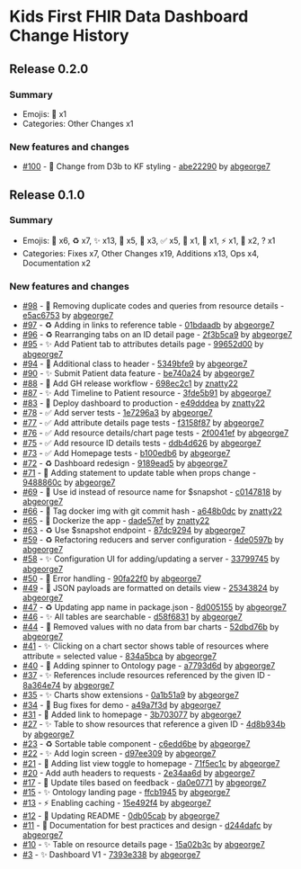 # Kids First FHIR Data Dashboard Change History

## Release 0.2.0

### Summary

- Emojis: 💄 x1
- Categories: Other Changes x1

### New features and changes

- [#100](https://github.com/kids-first/kf-ui-fhir-data-dashboard/pull/100) - 💄 Change from D3b to KF styling - [abe22290](https://github.com/kids-first/kf-ui-fhir-data-dashboard/commit/abe22290271b5999d99a7c97729681f3421ec08b) by [abgeorge7](https://github.com/abgeorge7)


## Release 0.1.0

### Summary

- Emojis: 🐛 x6, ♻️ x7, ✨ x13, 💄 x5, 👷 x3, ✅ x5, 🐳 x1, 🥅 x1, ⚡️ x1, 📝 x2, ? x1
- Categories: Fixes x7, Other Changes x19, Additions x13, Ops x4, Documentation x2

### New features and changes

- [#98](https://github.com/kids-first/kf-ui-fhir-data-dashboard/pull/98) - 🐛 Removing duplicate codes and queries from resource details - [e5ac6753](https://github.com/kids-first/kf-ui-fhir-data-dashboard/commit/e5ac6753d74dbb6ba3409dadcae11afcded94506) by [abgeorge7](https://github.com/abgeorge7)
- [#97](https://github.com/kids-first/kf-ui-fhir-data-dashboard/pull/97) - ♻️ Adding in links to reference table - [01bdaadb](https://github.com/kids-first/kf-ui-fhir-data-dashboard/commit/01bdaadb833ca6bd8a3ff51428d568053f8e1dbd) by [abgeorge7](https://github.com/abgeorge7)
- [#96](https://github.com/kids-first/kf-ui-fhir-data-dashboard/pull/96) - ♻️ Rearranging tabs on an ID detail page - [2f3b5ca9](https://github.com/kids-first/kf-ui-fhir-data-dashboard/commit/2f3b5ca96ef1ead5253ba5f667dde9e63cf60969) by [abgeorge7](https://github.com/abgeorge7)
- [#95](https://github.com/kids-first/kf-ui-fhir-data-dashboard/pull/95) - ✨ Add Patient tab to attributes details page - [99652d00](https://github.com/kids-first/kf-ui-fhir-data-dashboard/commit/99652d00b02a88c8aa14436f3c2bea6187f714c3) by [abgeorge7](https://github.com/abgeorge7)
- [#94](https://github.com/kids-first/kf-ui-fhir-data-dashboard/pull/94) - 💄 Additional class to header - [5349bfe9](https://github.com/kids-first/kf-ui-fhir-data-dashboard/commit/5349bfe915ed88c26abcda5200907e7465ffc542) by [abgeorge7](https://github.com/abgeorge7)
- [#90](https://github.com/kids-first/kf-ui-fhir-data-dashboard/pull/90) - ✨ Submit Patient data feature - [be740a24](https://github.com/kids-first/kf-ui-fhir-data-dashboard/commit/be740a24e7e5e595aac420af9e5c1b4b04ce1b35) by [abgeorge7](https://github.com/abgeorge7)
- [#88](https://github.com/kids-first/kf-ui-fhir-data-dashboard/pull/88) - 👷 Add GH release workflow - [698ec2c1](https://github.com/kids-first/kf-ui-fhir-data-dashboard/commit/698ec2c13cf35062fed678101e7545a01641e5b5) by [znatty22](https://github.com/znatty22)
- [#87](https://github.com/kids-first/kf-ui-fhir-data-dashboard/pull/87) - ✨ Add Timeline to Patient resource - [3fde5b91](https://github.com/kids-first/kf-ui-fhir-data-dashboard/commit/3fde5b913a19d7e3544338d7addcbd469c6a3fee) by [abgeorge7](https://github.com/abgeorge7)
- [#83](https://github.com/kids-first/kf-ui-fhir-data-dashboard/pull/83) - 👷 Deploy dashboard to production - [e49dddea](https://github.com/kids-first/kf-ui-fhir-data-dashboard/commit/e49dddea4439abb76cd70a69b16e75d9aa259cc3) by [znatty22](https://github.com/znatty22)
- [#78](https://github.com/kids-first/kf-ui-fhir-data-dashboard/pull/78) - ✅ Add server tests - [1e7296a3](https://github.com/kids-first/kf-ui-fhir-data-dashboard/commit/1e7296a32ea79201ac3b1ce75aea40df638f3b49) by [abgeorge7](https://github.com/abgeorge7)
- [#77](https://github.com/kids-first/kf-ui-fhir-data-dashboard/pull/77) - ✅ Add attribute details page tests - [f3158f87](https://github.com/kids-first/kf-ui-fhir-data-dashboard/commit/f3158f874a3ba3e12b6d4177a4f2a94ec71e8be3) by [abgeorge7](https://github.com/abgeorge7)
- [#76](https://github.com/kids-first/kf-ui-fhir-data-dashboard/pull/76) - ✅ Add resource details/chart page tests - [2f0041ef](https://github.com/kids-first/kf-ui-fhir-data-dashboard/commit/2f0041efc6b1bdbf4458af66625eba30a743e816) by [abgeorge7](https://github.com/abgeorge7)
- [#75](https://github.com/kids-first/kf-ui-fhir-data-dashboard/pull/75) - ✅ Add resource ID details tests - [ddb4d626](https://github.com/kids-first/kf-ui-fhir-data-dashboard/commit/ddb4d626021ee6d412d9febabfafef41dc2ede1c) by [abgeorge7](https://github.com/abgeorge7)
- [#73](https://github.com/kids-first/kf-ui-fhir-data-dashboard/pull/73) - ✅ Add Homepage tests - [b100edb6](https://github.com/kids-first/kf-ui-fhir-data-dashboard/commit/b100edb68cbd0b3b60cb8e2fbe2f2a4c03819a17) by [abgeorge7](https://github.com/abgeorge7)
- [#72](https://github.com/kids-first/kf-ui-fhir-data-dashboard/pull/72) - ♻️ Dashboard redesign - [9189ead5](https://github.com/kids-first/kf-ui-fhir-data-dashboard/commit/9189ead5cc3d595979a9441e20a1b4af344571a1) by [abgeorge7](https://github.com/abgeorge7)
- [#71](https://github.com/kids-first/kf-ui-fhir-data-dashboard/pull/71) - 🐛 Adding statement to update table when props change - [9488860c](https://github.com/kids-first/kf-ui-fhir-data-dashboard/commit/9488860c1818bff47c3b89e42526c1f1ef452649) by [abgeorge7](https://github.com/abgeorge7)
- [#69](https://github.com/kids-first/kf-ui-fhir-data-dashboard/pull/69) - 🐛 Use id instead of resource name for $snapshot - [c0147818](https://github.com/kids-first/kf-ui-fhir-data-dashboard/commit/c01478188ceffaff2ab076611185b3ba23b43b1d) by [abgeorge7](https://github.com/abgeorge7)
- [#66](https://github.com/kids-first/kf-ui-fhir-data-dashboard/pull/66) - 👷 Tag docker img with git commit hash - [a648b0dc](https://github.com/kids-first/kf-ui-fhir-data-dashboard/commit/a648b0dc1c463e04e4afc826a6d015b44c5c2764) by [znatty22](https://github.com/znatty22)
- [#65](https://github.com/kids-first/kf-ui-fhir-data-dashboard/pull/65) - 🐳 Dockerize the app - [dade57ef](https://github.com/kids-first/kf-ui-fhir-data-dashboard/commit/dade57ef9de57e2ad44c6c2e7eaefa13d53ed366) by [znatty22](https://github.com/znatty22)
- [#63](https://github.com/kids-first/kf-ui-fhir-data-dashboard/pull/63) - ♻️ Use $snapshot endpoint - [87dc9294](https://github.com/kids-first/kf-ui-fhir-data-dashboard/commit/87dc92948110f953b8bc1288ac21ced348b2097a) by [abgeorge7](https://github.com/abgeorge7)
- [#59](https://github.com/kids-first/kf-ui-fhir-data-dashboard/pull/59) - ♻️ Refactoring reducers and server configuration - [4de0597b](https://github.com/kids-first/kf-ui-fhir-data-dashboard/commit/4de0597bdc770b5b063a03047109a3b8f067351c) by [abgeorge7](https://github.com/abgeorge7)
- [#58](https://github.com/kids-first/kf-ui-fhir-data-dashboard/pull/58) - ✨ Configuration UI for adding/updating a server - [33799745](https://github.com/kids-first/kf-ui-fhir-data-dashboard/commit/33799745be21cd36b2c4b302b343eae29023c668) by [abgeorge7](https://github.com/abgeorge7)
- [#50](https://github.com/kids-first/kf-ui-fhir-data-dashboard/pull/50) - 🥅 Error handling - [90fa22f0](https://github.com/kids-first/kf-ui-fhir-data-dashboard/commit/90fa22f052a3d697424af3decd63065292fb3de0) by [abgeorge7](https://github.com/abgeorge7)
- [#49](https://github.com/kids-first/kf-ui-fhir-data-dashboard/pull/49) - 💄 JSON payloads are formatted on details view - [25343824](https://github.com/kids-first/kf-ui-fhir-data-dashboard/commit/25343824a4e0834c50cac4fd84604357bcfbd6cc) by [abgeorge7](https://github.com/abgeorge7)
- [#47](https://github.com/kids-first/kf-ui-fhir-data-dashboard/pull/47) - ♻️ Updating app name in package.json - [8d005155](https://github.com/kids-first/kf-ui-fhir-data-dashboard/commit/8d005155ac0a53a06a5f12dcb5b05de462d4e200) by [abgeorge7](https://github.com/abgeorge7)
- [#46](https://github.com/kids-first/kf-ui-fhir-data-dashboard/pull/46) - ✨ All tables are searchable - [d58f6831](https://github.com/kids-first/kf-ui-fhir-data-dashboard/commit/d58f6831bce947e9f433323791fc9bff76c8d456) by [abgeorge7](https://github.com/abgeorge7)
- [#44](https://github.com/kids-first/kf-ui-fhir-data-dashboard/pull/44) - 🐛 Removed values with no data from bar charts - [52dbd76b](https://github.com/kids-first/kf-ui-fhir-data-dashboard/commit/52dbd76b8e9c13924230bfd7cf6aeb1f7678f8b8) by [abgeorge7](https://github.com/abgeorge7)
- [#41](https://github.com/kids-first/kf-ui-fhir-data-dashboard/pull/41) - ✨ Clicking on a chart sector shows table of resources where attribute = selected value - [834a5bca](https://github.com/kids-first/kf-ui-fhir-data-dashboard/commit/834a5bcae765480b2ccb1339ceab08d3e074fd79) by [abgeorge7](https://github.com/abgeorge7)
- [#40](https://github.com/kids-first/kf-ui-fhir-data-dashboard/pull/40) - 🐛 Adding spinner to Ontology page - [a7793d6d](https://github.com/kids-first/kf-ui-fhir-data-dashboard/commit/a7793d6d2fe0138ec846800bfcd73b7d20125bce) by [abgeorge7](https://github.com/abgeorge7)
- [#37](https://github.com/kids-first/kf-ui-fhir-data-dashboard/pull/37) - ✨ References include resources referenced by the given ID - [8a364e74](https://github.com/kids-first/kf-ui-fhir-data-dashboard/commit/8a364e7476f345a9953c1d394e0db5f2ae52059e) by [abgeorge7](https://github.com/abgeorge7)
- [#35](https://github.com/kids-first/kf-ui-fhir-data-dashboard/pull/35) - ✨ Charts show extensions - [0a1b51a9](https://github.com/kids-first/kf-ui-fhir-data-dashboard/commit/0a1b51a9f4c5a60954d099d9bc6555d145aab425) by [abgeorge7](https://github.com/abgeorge7)
- [#34](https://github.com/kids-first/kf-ui-fhir-data-dashboard/pull/34) - 🐛 Bug fixes for demo - [a49a7f3d](https://github.com/kids-first/kf-ui-fhir-data-dashboard/commit/a49a7f3d0b3126f760b47d81e362056618f87207) by [abgeorge7](https://github.com/abgeorge7)
- [#31](https://github.com/kids-first/kf-ui-fhir-data-dashboard/pull/31) - 💄 Added link to homepage - [3b703077](https://github.com/kids-first/kf-ui-fhir-data-dashboard/commit/3b7030771c0ccc3338ecd2d203e8d52c6feda809) by [abgeorge7](https://github.com/abgeorge7)
- [#27](https://github.com/kids-first/kf-ui-fhir-data-dashboard/pull/27) - ✨ Table to show resources that reference a given ID - [4d8b934b](https://github.com/kids-first/kf-ui-fhir-data-dashboard/commit/4d8b934b726807de95560a2235088e56bf85b02c) by [abgeorge7](https://github.com/abgeorge7)
- [#23](https://github.com/kids-first/kf-ui-fhir-data-dashboard/pull/23) - ♻️ Sortable table component - [c6edd6be](https://github.com/kids-first/kf-ui-fhir-data-dashboard/commit/c6edd6bed9a334f88a4cbedc60b4e1f12cfa491a) by [abgeorge7](https://github.com/abgeorge7)
- [#22](https://github.com/kids-first/kf-ui-fhir-data-dashboard/pull/22) - ✨ Add login screen - [d97ee309](https://github.com/kids-first/kf-ui-fhir-data-dashboard/commit/d97ee309faeb0488133072eb3dae4dc2cb08c3d0) by [abgeorge7](https://github.com/abgeorge7)
- [#21](https://github.com/kids-first/kf-ui-fhir-data-dashboard/pull/21) - 💄 Adding list view toggle to homepage - [71f5ec1c](https://github.com/kids-first/kf-ui-fhir-data-dashboard/commit/71f5ec1cf51dd8ecc88fa4072a980ab85c195942) by [abgeorge7](https://github.com/abgeorge7)
- [#20](https://github.com/kids-first/kf-ui-fhir-data-dashboard/pull/20) -  Add auth headers to requests - [2e34aa6d](https://github.com/kids-first/kf-ui-fhir-data-dashboard/commit/2e34aa6d6ae65f72b4cee6a80ff0126100973945) by [abgeorge7](https://github.com/abgeorge7)
- [#17](https://github.com/kids-first/kf-ui-fhir-data-dashboard/pull/17) - 💄 Update tiles based on feedback - [da0e0771](https://github.com/kids-first/kf-ui-fhir-data-dashboard/commit/da0e077192de6c95ad2022b942afd8500230e6be) by [abgeorge7](https://github.com/abgeorge7)
- [#15](https://github.com/kids-first/kf-ui-fhir-data-dashboard/pull/15) - ✨ Ontology landing page - [ffcb1945](https://github.com/kids-first/kf-ui-fhir-data-dashboard/commit/ffcb1945392a3ac6f52c79f5c1a2aa96fd8f2dac) by [abgeorge7](https://github.com/abgeorge7)
- [#13](https://github.com/kids-first/kf-ui-fhir-data-dashboard/pull/13) - ⚡️ Enabling caching - [15e492f4](https://github.com/kids-first/kf-ui-fhir-data-dashboard/commit/15e492f4a06b4a35acb5f4138a4d59b7cabdcbcf) by [abgeorge7](https://github.com/abgeorge7)
- [#12](https://github.com/kids-first/kf-ui-fhir-data-dashboard/pull/12) - 📝 Updating README - [0db05cab](https://github.com/kids-first/kf-ui-fhir-data-dashboard/commit/0db05caba601f9b4cb8410d665a5a7d65efdc143) by [abgeorge7](https://github.com/abgeorge7)
- [#11](https://github.com/kids-first/kf-ui-fhir-data-dashboard/pull/11) - 📝 Documentation for best practices and design - [d244dafc](https://github.com/kids-first/kf-ui-fhir-data-dashboard/commit/d244dafcc0243c83f3883588bc364f02e366e23b) by [abgeorge7](https://github.com/abgeorge7)
- [#10](https://github.com/kids-first/kf-ui-fhir-data-dashboard/pull/10) - ✨ Table on resource details page - [15a02b3c](https://github.com/kids-first/kf-ui-fhir-data-dashboard/commit/15a02b3caa836c05603bb9eecf32cf537b1bd209) by [abgeorge7](https://github.com/abgeorge7)
- [#3](https://github.com/kids-first/kf-ui-fhir-data-dashboard/pull/3) - ✨ Dashboard V1 - [7393e338](https://github.com/kids-first/kf-ui-fhir-data-dashboard/commit/7393e338b5ba04063e6620ce3ada29ffd08358d1) by [abgeorge7](https://github.com/abgeorge7)